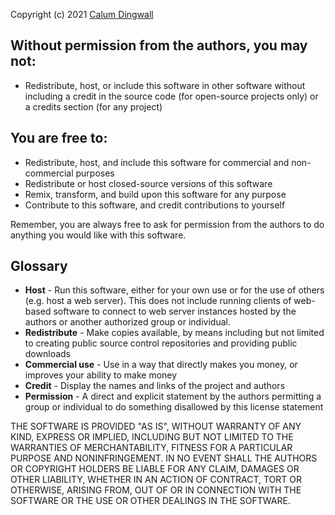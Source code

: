 Copyright (c) 2021 [Calum Dingwall](https://github.com/caburum)

## Without permission from the authors, you may not:
- Redistribute, host, or include this software in other software without including a credit in the source code (for open-source projects only) or a credits section (for any project)

## You are free to:
- Redistribute, host, and include this software for commercial and non-commercial purposes
- Redistribute or host closed-source versions of this software
- Remix, transform, and build upon this software for any purpose
- Contribute to this software, and credit contributions to yourself

Remember, you are always free to ask for permission from the authors to do anything you would like with this software.

## Glossary
- **Host** - Run this software, either for your own use or for the use of others (e.g. host a web server). This does not include running clients of web-based software to connect to web server instances hosted by the authors or another authorized group or individual.
- **Redistribute** - Make copies available, by means including but not limited to creating public source control repositories and providing public downloads
- **Commercial use** - Use in a way that directly makes you money, or improves your ability to make money
- **Credit** - Display the names and links of the project and authors
- **Permission** - A direct and explicit statement by the authors permitting a group or individual to do something disallowed by this license statement

THE SOFTWARE IS PROVIDED "AS IS", WITHOUT WARRANTY OF ANY KIND, EXPRESS OR IMPLIED, INCLUDING BUT NOT LIMITED TO THE WARRANTIES OF MERCHANTABILITY, FITNESS FOR A PARTICULAR PURPOSE AND NONINFRINGEMENT. IN NO EVENT SHALL THE AUTHORS OR COPYRIGHT HOLDERS BE LIABLE FOR ANY CLAIM, DAMAGES OR OTHER LIABILITY, WHETHER IN AN ACTION OF CONTRACT, TORT OR OTHERWISE, ARISING FROM, OUT OF OR IN CONNECTION WITH THE SOFTWARE OR THE USE OR OTHER DEALINGS IN THE SOFTWARE.
